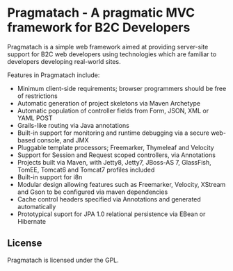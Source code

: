 
<link rel="stylesheet" href="../stylesheets/styles.css"></link>
<link rel="stylesheet" href="../stylesheets/pygment_trac.css"></link>

Pragmatach - A pragmatic MVC framework for B2C Developers
==========

Pragmatach is a simple web framework aimed at providing server-site support for B2C web developers using technologies which are familiar to developers developing real-world sites.

Features in Pragmatach include:

* Minimum client-side requirements; browser programmers should be free of restrictions
* Automatic generation of project skeletons via Maven Archetype
* Automatic population of controller fields from Form, JSON, XML or YAML POST
* Grails-like routing via Java annotations
* Built-in support for monitoring and runtime debugging via a secure web-based console, and JMX
* Pluggable template processors; Freemarker, Thymeleaf and Velocity
* Support for Session and Request scoped controllers, via Annotations
* Projects built via Maven, with Jetty8, Jetty7, JBoss-AS 7, GlassFish, TomEE, Tomcat6 and Tomcat7 profiles included
* Built-in support for i8n
* Modular design allowing features such as Freemarker, Velocity, XStream and Gson to be configured via maven dependencies
* Cache control headers specified via Annotations and generated automatically
* Prototypical suport for JPA 1.0 relational persistence via EBean or Hibernate

License
------------------------

Pragmatach is licensed under the GPL.
